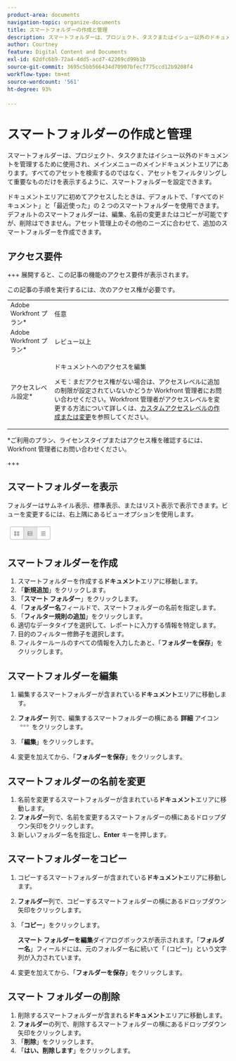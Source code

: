 ```yaml
---
product-area: documents
navigation-topic: organize-documents
title: スマートフォルダーの作成と管理
description: スマートフォルダーは、プロジェクト、タスクまたはイシュー以外のドキュメントを管理するために使用され、メインメニューのメインドキュメントエリアにあります。すべてのアセットを検索するのではなく、アセットをフィルタリングして重要なものだけを表示するように、スマートフォルダーを設定できます。
author: Courtney
feature: Digital Content and Documents
exl-id: 62dfc6b9-72a4-4dd5-acd7-42269cd99b1b
source-git-commit: 3695c5bb566434d70907bfecf775ccd12b9208f4
workflow-type: tm+mt
source-wordcount: '561'
ht-degree: 93%

---
```


# スマートフォルダーの作成と管理

スマートフォルダーは、プロジェクト、タスクまたはイシュー以外のドキュメントを管理するために使用され、メインメニューのメインドキュメントエリアにあります。すべてのアセットを検索するのではなく、アセットをフィルタリングして重要なものだけを表示するように、スマートフォルダーを設定できます。

ドキュメントエリアに初めてアクセスしたときは、デフォルトで、「すべてのドキュメント」と「最近使った」の 2 つのスマートフォルダーを使用できます。デフォルトのスマートフォルダーは、編集、名前の変更またはコピーが可能ですが、削除はできません。アセット管理上のその他のニーズに合わせて、追加のスマートフォルダーを作成できます。

## アクセス要件

+++ 展開すると、この記事の機能のアクセス要件が表示されます。

この記事の手順を実行するには、次のアクセス権が必要です。

<table style="table-layout:auto"> 
 <col> 
 <col> 
 <tbody> 
  <tr> 
   <td role="rowheader">Adobe Workfront プラン*</td> 
   <td> <p>任意</p> </td> 
  </tr> 
  <tr> 
   <td role="rowheader">Adobe Workfront プラン*</td> 
   <td> <p>レビュー以上</p> </td> 
  </tr> 
  <tr> 
   <td role="rowheader">アクセスレベル設定*</td> 
   <td> <p>ドキュメントへのアクセスを編集</p> <p>メモ：まだアクセス権がない場合は、アクセスレベルに追加の制限が設定されていないかどうか Workfront 管理者にお問い合わせください。Workfront 管理者がアクセスレベルを変更する方法について詳しくは、<a href="../../administration-and-setup/add-users/configure-and-grant-access/create-modify-access-levels.md" class="MCXref xref">カスタムアクセスレベルの作成または変更</a>を参照してください。</p> </td> 
  </tr> 
 </tbody> 
</table>

&#42;ご利用のプラン、ライセンスタイプまたはアクセス権を確認するには、Workfront 管理者にお問い合わせください。

+++

## スマートフォルダーを表示

フォルダーはサムネイル表示、標準表示、またはリスト表示で表示できます。ビューを変更するには、右上隅にあるビューオプションを使用します。

![ スマート フォルダーの編集 ](assets/screenshot-2016-07-07-12.46.54.png)

## スマートフォルダーを作成

1. スマートフォルダーを作成する&#x200B;**ドキュメント**&#x200B;エリアに移動します。
1. 「**新規追加**」をクリックします。
1. 「**スマート フォルダー**」をクリックします。
1. 「**フォルダー名**&#x200B;フィールドで、スマートフォルダーの名前を指定します。
1. 「**フィルター規則の追加**」をクリックします。
1. 適切なデータタイプを選択して、レポートに入力する情報を特定します。
1. 目的のフィルター修飾子を選択します。 
1. フィルタールールのすべての情報を入力したあと、「**フォルダーを保存**」をクリックします。

## スマートフォルダーを編集

1. 編集するスマートフォルダーが含まれている&#x200B;**ドキュメント**&#x200B;エリアに移動します。
1. **フォルダー** 列で、編集するスマートフォルダーの横にある **詳細** アイコン ![ 詳細メニュー ](assets/more-icon.png) をクリックします。
1. 「**編集**」をクリックします。

1. 変更を加えてから、「**フォルダーを保存**」をクリックします。

## スマートフォルダーの名前を変更

1. 名前を変更するスマートフォルダーが含まれている&#x200B;**ドキュメント**&#x200B;エリアに移動します。
1. **フォルダー**&#x200B;列で、名前を変更するスマートフォルダーの横にあるドロップダウン矢印をクリックします。
1. 新しいフォルダー名を指定し、**Enter** キーを押します。

## スマートフォルダーをコピー

1. コピーするスマートフォルダーが含まれている&#x200B;**ドキュメント**&#x200B;エリアに移動します。
1. **フォルダー**&#x200B;列で、コピーするスマートフォルダーの横にあるドロップダウン矢印をクリックします。
1. 「**コピー**」をクリックします。

   **スマート フォルダーを編集**&#x200B;ダイアログボックスが表示されます。「**フォルダー名**」フィールドには、元のフォルダー名に続いて「 (コピー)」という文字列が入力されています。

1. 変更を加えてから、「**フォルダーを保存**」をクリックします。

## スマート フォルダーの削除

1. 削除するスマートフォルダーが含まれる&#x200B;**ドキュメント**&#x200B;エリアに移動します。
1. **フォルダー**&#x200B;の列で、削除するスマートフォルダーの横にあるドロップダウン矢印をクリックします。
1. 「**削除**」をクリックします。
1. 「**はい、削除します**」をクリックします。
